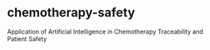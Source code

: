 # chemotherapy-safety
Application of Artificial Intelligence in Chemotherapy Traceability and Patient Safety
